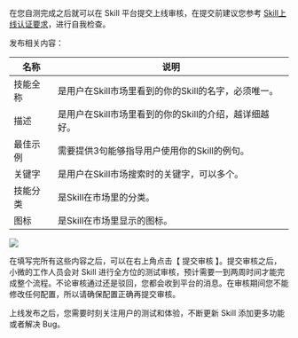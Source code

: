 在您自测完成之后就可以在 Skill 平台提交上线审核，在提交前建议您参考 [Skill上线认证要求]()，进行自我检查。

发布相关内容：

|名称|说明|
| --- | ---- | 
|技能全称 |是用户在Skill市场里看到的你的Skill的名字，必须唯一。|
|描述| 是用户在Skill市场里看到的你的Skill的介绍，越详细越好。|
|最佳示例 |需要提供3句能够指导用户使用你的Skill的例句。|
|关键字 |是用户在Skill市场搜索时的关键字，可以多个。|
|技能分类 |是Skill在市场里的分类。|
|图标 |是Skill在市场里显示的图标。|
![](http://imgcache.tce.fsphere.cn/static/main.qcloudimg.com/raw/c58731af69ed820bdc50076cb784c603.jpg)

在填写完所有这些内容之后，可以在右上角点击【 提交审核 】。提交审核之后，小微的工作人员会对 Skill 进行全方位的测试审核，预计需要一到两周时间才能完成整个流程。不论审核通过还是驳回，您都会收到平台的消息。在审核期间您不能修改任何配置，所以请确保配置正确再提交审核。

上线发布之后，您需要时刻关注用户的测试和体验，不断更新 Skill 添加更多功能或者解决 Bug。